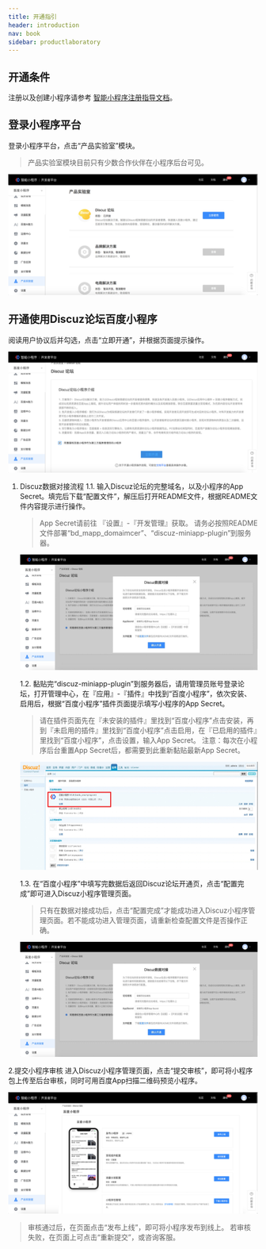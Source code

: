 ```yaml
---
title: 开通指引
header: introduction
nav: book
sidebar: productlaboratory
---
```



## 开通条件 


注册以及创建小程序请参考 [智能小程序注册指导文档](https://smartprogram.baidu.com/docs/introduction/enter_application/)。

 

## 登录小程序平台

登录小程序平台，点击“产品实验室”模块。
> 产品实验室模块目前只有少数合作伙伴在小程序后台可见。


![图片](../../img/introduction/discuz/1.jpg)

 

 
## 开通使用Discuz论坛百度小程序

阅读用户协议后并勾选，点击“立即开通”，并根据页面提示操作。

![图片](../../img/introduction/discuz/2.jpg)
	
1.  Discuz数据对接流程
    1.1.  输入Discuz论坛的完整域名，以及小程序的App Secret。填完后下载“配置文件”，解压后打开README文件，根据README文件内容提示进行操作。

    > App Secret请前往 『设置』-『开发管理』获取。
    请务必按照README文件部署“bd_mapp_domaimcer”、“discuz-miniapp-plugin”到服务器。
        
    ![图片](../../img/introduction/discuz/3.jpg)

    1.2. 黏贴完“discuz-miniapp-plugin”到服务器后，请用管理员账号登录论坛，打开管理中心，在『应用』-『插件』中找到“百度小程序”，依次安装、启用后，根据“百度小程序”插件页面提示填写小程序的App Secret。

    > 请在插件页面先在『未安装的插件』里找到“百度小程序”点击安装，再到『未启用的插件』里找到“百度小程序”点击启用，在『已启用的插件』里找到“百度小程序”，点击设置，输入App Secret。
    注意：每次在小程序后台重置App Secret后，都需要到此重新黏贴最新App Secret。

    ![图片](../../img/introduction/discuz/4.jpg)

    1.3. 在“百度小程序”中填写完数据后返回Discuz论坛开通页，点击“配置完成”即可进入Discuz小程序管理页面。

    > 只有在数据对接成功后，点击“配置完成”才能成功进入Discuz小程序管理页面。若不能成功进入管理页面，请重新检查配置文件是否操作正确。

    ![图片](../../img/introduction/discuz/5.jpg)

2.提交小程序审核
 进入Discuz小程序管理页面，点击“提交审核”，即可将小程序包上传至后台审核，同时可用百度App扫描二维码预览小程序。

![图片](../../img/introduction/discuz/6.jpg)

> 审核通过后，在页面点击“发布上线”，即可将小程序发布到线上。
若审核失败，在页面上可点击“重新提交”，或咨询客服。

